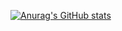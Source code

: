 [![Anurag's GitHub stats](https://github-readme-stats.vercel.app/api?username=joel-vgw)](https://github.com/anuraghazra/github-readme-stats)

